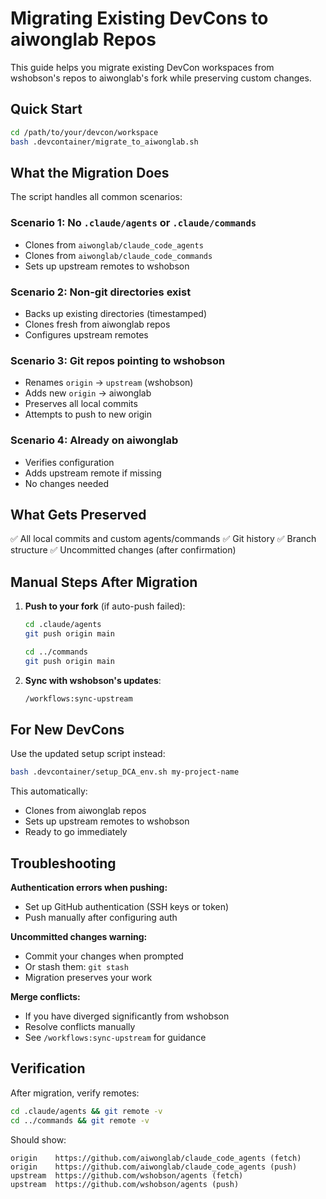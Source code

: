 # Migrating Existing DevCons to aiwonglab Repos

This guide helps you migrate existing DevCon workspaces from wshobson's repos to aiwonglab's fork while preserving custom changes.

## Quick Start

```bash
cd /path/to/your/devcon/workspace
bash .devcontainer/migrate_to_aiwonglab.sh
```

## What the Migration Does

The script handles all common scenarios:

### Scenario 1: No `.claude/agents` or `.claude/commands`
- Clones from `aiwonglab/claude_code_agents`
- Clones from `aiwonglab/claude_code_commands`
- Sets up upstream remotes to wshobson

### Scenario 2: Non-git directories exist
- Backs up existing directories (timestamped)
- Clones fresh from aiwonglab repos
- Configures upstream remotes

### Scenario 3: Git repos pointing to wshobson
- Renames `origin` → `upstream` (wshobson)
- Adds new `origin` → aiwonglab
- Preserves all local commits
- Attempts to push to new origin

### Scenario 4: Already on aiwonglab
- Verifies configuration
- Adds upstream remote if missing
- No changes needed

## What Gets Preserved

✅ All local commits and custom agents/commands
✅ Git history
✅ Branch structure
✅ Uncommitted changes (after confirmation)

## Manual Steps After Migration

1. **Push to your fork** (if auto-push failed):
   ```bash
   cd .claude/agents
   git push origin main

   cd ../commands
   git push origin main
   ```

2. **Sync with wshobson's updates**:
   ```bash
   /workflows:sync-upstream
   ```

## For New DevCons

Use the updated setup script instead:
```bash
bash .devcontainer/setup_DCA_env.sh my-project-name
```

This automatically:
- Clones from aiwonglab repos
- Sets up upstream remotes to wshobson
- Ready to go immediately

## Troubleshooting

**Authentication errors when pushing:**
- Set up GitHub authentication (SSH keys or token)
- Push manually after configuring auth

**Uncommitted changes warning:**
- Commit your changes when prompted
- Or stash them: `git stash`
- Migration preserves your work

**Merge conflicts:**
- If you have diverged significantly from wshobson
- Resolve conflicts manually
- See `/workflows:sync-upstream` for guidance

## Verification

After migration, verify remotes:
```bash
cd .claude/agents && git remote -v
cd ../commands && git remote -v
```

Should show:
```
origin    https://github.com/aiwonglab/claude_code_agents (fetch)
origin    https://github.com/aiwonglab/claude_code_agents (push)
upstream  https://github.com/wshobson/agents (fetch)
upstream  https://github.com/wshobson/agents (push)
```
